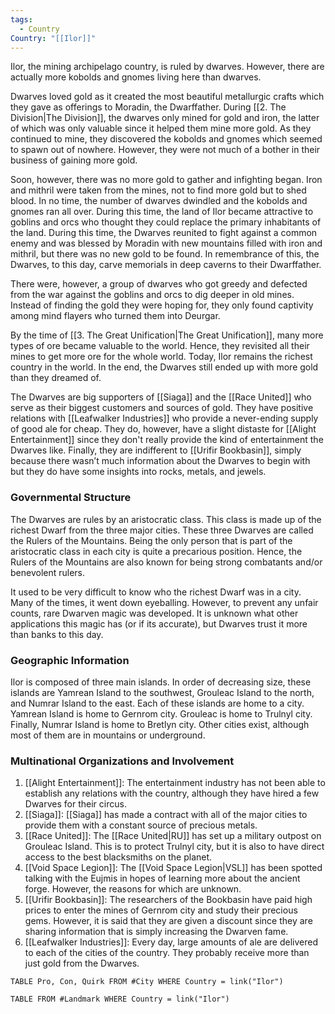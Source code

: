 ```yaml
---
tags:
  - Country
Country: "[[Ilor]]"
---
```

Ilor, the mining archipelago country, is ruled by dwarves. However, there are actually more kobolds and gnomes living here than dwarves. 

Dwarves loved gold as it created the most beautiful metallurgic crafts which they gave as offerings to Moradin, the Dwarffather. During [[2. The Division|The Division]], the dwarves only mined for gold and iron, the latter of which was only valuable since it helped them mine more gold. As they continued to mine, they discovered the kobolds and gnomes which seemed to spawn out of nowhere. However, they were not much of a bother in their business of gaining more gold. 

Soon, however, there was no more gold to gather and infighting began. Iron and mithril were taken from the mines, not to find more gold but to shed blood. In no time, the number of dwarves dwindled and the kobolds and gnomes ran all over. During this time, the land of Ilor became attractive to goblins and orcs who thought they could replace the primary inhabitants of the land. During this time, the Dwarves reunited to fight against a common enemy and was blessed by Moradin with new mountains filled with iron and mithril, but there was no new gold to be found. In remembrance of this, the Dwarves, to this day, carve memorials in deep caverns to their Dwarffather.

There were, however, a group of dwarves who got greedy and defected from the war against the goblins and orcs to dig deeper in old mines. Instead of finding the gold they were hoping for, they only found captivity among mind flayers who turned them into Deurgar. 

By the time of [[3. The Great Unification|The Great Unification]], many more types of ore became valuable to the world. Hence, they revisited all their mines to get more ore for the whole world. Today, Ilor remains the richest country in the world. In the end, the Dwarves still ended up with more gold than they dreamed of. 

The Dwarves are big supporters of [[Siaga]] and the [[Race United]] who serve as their biggest customers and sources of gold. They have positive relations with [[Leafwalker Industries]] who provide a never-ending supply of good ale for cheap. They do, however, have a slight distaste for [[Alight Entertainment]] since they don't really provide the kind of entertainment the Dwarves like. Finally, they are indifferent to [[Urifir Bookbasin]], simply because there wasn’t much information about the Dwarves to begin with but they do have some insights into rocks, metals, and jewels.

### Governmental Structure

The Dwarves are rules by an aristocratic class. This class is made up of the richest Dwarf from the three major cities. These three Dwarves are called the Rulers of the Mountains. Being the only person that is part of the aristocratic class in each city is quite a precarious position. Hence, the Rulers of the Mountains are also known for being strong combatants and/or benevolent rulers. 

It used to be very difficult to know who the richest Dwarf was in a city. Many of the times, it went down eyeballing. However, to prevent any unfair counts, rare Dwarven magic was developed. It is unknown what other applications this magic has (or if its accurate), but Dwarves trust it more than banks to this day.  

### Geographic Information

Ilor is composed of three main islands. In order of decreasing size, these islands are Yamrean Island to the southwest, Grouleac Island to the north, and Numrar Island to the east. Each of these islands are home to a city. Yamrean Island is home to Gernrom city. Grouleac is home to Trulnyl city. Finally, Numrar Island is home to Bretlyn city. Other cities exist, although most of them are in mountains or underground.

### Multinational Organizations and Involvement

1. [[Alight Entertainment]]: The entertainment industry has not been able to establish any relations with the country, although they have hired a few Dwarves for their circus.
2. [[Siaga]]: [[Siaga]] has made a contract with all of the major cities to provide them with a constant source of precious metals. 
3. [[Race United]]: The [[Race United|RU]] has set up a military outpost on Grouleac Island. This is to protect Trulnyl city, but it is also to have direct access to the best blacksmiths on the planet. 
4. [[Void Space Legion]]: The [[Void Space Legion|VSL]] has been spotted talking with the Eujmis in hopes of learning more about the ancient forge. However, the reasons for which are unknown.
5. [[Urifir Bookbasin]]: The researchers of the Bookbasin have paid high prices to enter the mines of Gernrom city and study their precious gems. However, it is said that they are given a discount since they are sharing information that is simply increasing the Dwarven fame.
6. [[Leafwalker Industries]]: Every day, large amounts of ale are delivered to each of the cities of the country. They probably receive more than just gold from the Dwarves.

```dataview
TABLE Pro, Con, Quirk FROM #City WHERE Country = link("Ilor")

```
```dataview
TABLE FROM #Landmark WHERE Country = link("Ilor")

```

